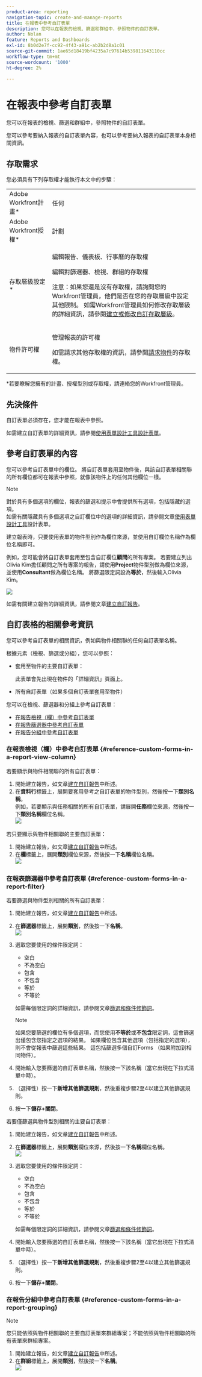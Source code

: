 ```yaml
---
product-area: reporting
navigation-topic: create-and-manage-reports
title: 在報表中參考自訂表單
description: 您可以在報表的檢視、篩選和群組中，參照物件的自訂表單。
author: Nolan
feature: Reports and Dashboards
exl-id: 8b0d2e7f-cc92-4f43-a91c-ab2b2d8a1c01
source-git-commit: 1ae65d18419bf4235a7c97614b539811643110cc
workflow-type: tm+mt
source-wordcount: '1000'
ht-degree: 2%

---
```


# 在報表中參考自訂表單

您可以在報表的檢視、篩選和群組中，參照物件的自訂表單。

您可以參考要納入報表的自訂表單內容，也可以參考要納入報表的自訂表單本身相關資訊。

## 存取需求

您必須具有下列存取權才能執行本文中的步驟：

<table style="table-layout:auto"> 
 <col> 
 <col> 
 <tbody> 
  <tr> 
   <td role="rowheader">Adobe Workfront計畫*</td> 
   <td> <p>任何</p> </td> 
  </tr> 
  <tr> 
   <td role="rowheader">Adobe Workfront授權*</td> 
   <td> <p>計劃 </p> </td> 
  </tr> 
  <tr> 
   <td role="rowheader">存取層級設定*</td> 
   <td> <p>編輯報告、儀表板、行事曆的存取權</p> <p>編輯對篩選器、檢視、群組的存取權</p> <p>注意：如果您還是沒有存取權，請詢問您的Workfront管理員，他們是否在您的存取層級中設定其他限制。 如需Workfront管理員如何修改存取層級的詳細資訊，請參閱<a href="../../../administration-and-setup/add-users/configure-and-grant-access/create-modify-access-levels.md" class="MCXref xref">建立或修改自訂存取層級</a>。</p> </td> 
  </tr> 
  <tr> 
   <td role="rowheader">物件許可權</td> 
   <td> <p>管理報表的許可權</p> <p>如需請求其他存取權的資訊，請參閱<a href="../../../workfront-basics/grant-and-request-access-to-objects/request-access.md" class="MCXref xref">請求物件</a>的存取權。</p> </td> 
  </tr> 
 </tbody> 
</table>

&#42;若要瞭解您擁有的計畫、授權型別或存取權，請連絡您的Workfront管理員。

## 先決條件

自訂表單必須存在，您才能在報表中參照。

如需建立自訂表單的詳細資訊，請參閱[使用表單設計工具設計表單](/help/quicksilver/administration-and-setup/customize-workfront/create-manage-custom-forms/form-designer/design-a-form/design-a-form.md)。

## 參考自訂表單的內容

您可以參考自訂表單中的欄位。 將自訂表單套用至物件後，與該自訂表單相關聯的所有欄位都可在報表中參照，就像該物件上的任何其他欄位一樣。

>[!NOTE]
>
>對於具有多個選項的欄位，報表的篩選和提示中會提供所有選項，包括隱藏的選項。\
>如需有關隱藏具有多個選項之自訂欄位中的選項的詳細資訊，請參閱文章[使用表單設計工具](/help/quicksilver/administration-and-setup/customize-workfront/create-manage-custom-forms/form-designer/design-a-form/design-a-form.md)設計表單。

建立報表時，只要使用表單的物件型別作為欄位來源，並使用自訂欄位名稱作為欄位名稱即可。

例如，您可能會將自訂表單套用至包含自訂欄位&#x200B;**顧問**&#x200B;的所有專案。 若要建立列出Olivia Kim擔任顧問之所有專案的報告，請使用&#x200B;**Project**&#x200B;物件型別做為欄位來源，並使用&#x200B;**Consultant**&#x200B;做為欄位名稱。 將篩選限定詞設為&#x200B;**等於**，然後輸入Olivia Kim。

![](assets/qs-consultant-filter-example-350x126.png)

如需有關建立報告的詳細資訊，請參閱文章[建立自訂報告](../../../reports-and-dashboards/reports/creating-and-managing-reports/create-custom-report.md)。

## 自訂表格的相關參考資訊

您可以參考自訂表單的相關資訊，例如與物件相關聯的任何自訂表單名稱。

根&#x200B;據元素（檢視、篩選或分組），您可以參照：

* 套用至物件的主要自訂表單：

  此表單會先出現在物件的「詳細資訊」頁面上。

* 所有自訂表單（如果多個自訂表單套用至物件）

您可以在檢視、篩選器和分組上參考自訂表單：

* [在報告檢視（欄）中參考自訂表單](#reference-custom-forms-in-a-report-view-column)
* [在報告篩選器中參考自訂表單](#reference-custom-forms-in-a-report-filter)
* [在報告分組中參考自訂表單](#reference-custom-forms-in-a-report-grouping)

### 在報表檢視（欄）中參考自訂表單 {#reference-custom-forms-in-a-report-view-column}

若要顯示與物件相關聯的所有自訂表單：

1. 開始建立報告，如文章[建立自訂報告](../../../reports-and-dashboards/reports/creating-and-managing-reports/create-custom-report.md)中所述。
1. 在&#x200B;**資料行**&#x200B;標籤上，展開要套用參考之自訂表單的物件型別，然後按一下&#x200B;**類別名稱**。\
   例如，若要顯示與任務相關的所有自訂表單，請展開&#x200B;**任務**&#x200B;欄位來源，然後按一下&#x200B;**類別名稱**&#x200B;欄位名稱。\
   ![](assets/qs-category-name-column-350x267.png)

若只要顯示與物件相關聯的主要自訂表單：

1. 開始建立報告，如文章[建立自訂報告](../../../reports-and-dashboards/reports/creating-and-managing-reports/create-custom-report.md)中所述。
1. 在&#x200B;**欄**&#x200B;標籤上，展開&#x200B;**類別**&#x200B;欄位來源，然後按一下&#x200B;**名稱**&#x200B;欄位名稱。\
   ![](assets/qs-category-name-column-2-350x248.png)

### 在報表篩選器中參考自訂表單 {#reference-custom-forms-in-a-report-filter}

若要篩選與物件型別相關的所有自訂表單：

1. 開始建立報告，如文章[建立自訂報告](../../../reports-and-dashboards/reports/creating-and-managing-reports/create-custom-report.md)中所述。
1. 在&#x200B;**篩選器**&#x200B;標籤上，展開&#x200B;**類別**，然後按一下&#x200B;**名稱**。\
   ![](assets/qs-categories-name-filter-350x311.png)

1. 選取您要使用的條件限定詞：

   * 空白
   * 不為空白
   * 包含
   * 不包含
   * 等於
   * 不等於

   如需每個限定詞的詳細資訊，請參閱文章[篩選和條件修飾詞](../../../reports-and-dashboards/reports/reporting-elements/filter-condition-modifiers.md)。

   >[!NOTE]
   >
   >如果您要篩選的欄位有多個選項，而您使用&#x200B;**不等於**&#x200B;或&#x200B;**不包含**&#x200B;限定詞，這會篩選出僅包含您指定之選項的結果。 如果欄位包含其他選項（包括指定的選項），則不會從報表中篩選這些結果。 這包括篩選多個自訂Forms （如果附加到相同物件）。

1. 開始輸入您要篩選的自訂表單名稱，然後按一下該名稱（當它出現在下拉式清單中時）。
1. （選擇性）按一下&#x200B;**新增其他篩選規則**，然後重複步驟2至4以建立其他篩選規則。
1. 按一下&#x200B;**儲存+關閉**。

若要僅篩選與物件型別相關的主要自訂表單：

1. 開始建立報告，如文章[建立自訂報告](../../../reports-and-dashboards/reports/creating-and-managing-reports/create-custom-report.md)中所述。
1. 在&#x200B;**篩選器**&#x200B;標籤上，展開&#x200B;**類別**&#x200B;欄位來源，然後按一下&#x200B;**名稱**&#x200B;欄位名稱。\
   ![](assets/qs-category-name-filter-350x437.png)

1. 選取您要使用的條件限定詞：

   * 空白
   * 不為空白
   * 包含
   * 不包含
   * 等於
   * 不等於

   如需每個限定詞的詳細資訊，請參閱文章[篩選和條件修飾詞](../../../reports-and-dashboards/reports/reporting-elements/filter-condition-modifiers.md)。

1. 開始輸入您要篩選的自訂表單名稱，然後按一下該名稱（當它出現在下拉式清單中時）。
1. （選擇性）按一下&#x200B;**新增其他篩選規則**，然後重複步驟2至4以建立其他篩選規則。
1. 按一下&#x200B;**儲存+關閉**。

### 在報告分組中參考自訂表單 {#reference-custom-forms-in-a-report-grouping}

>[!NOTE]
>
>您只能依照與物件相關聯的主要自訂表單來群組專案；不能依照與物件相關聯的所有表單來群組專案。

1. 開始建立報告，如文章[建立自訂報告](../../../reports-and-dashboards/reports/creating-and-managing-reports/create-custom-report.md)中所述。
1. 在&#x200B;**群組**&#x200B;標籤上，展開&#x200B;**類別**，然後按一下&#x200B;**名稱**。\
   ![](assets/qs-category-name-grouping-350x373.png)
